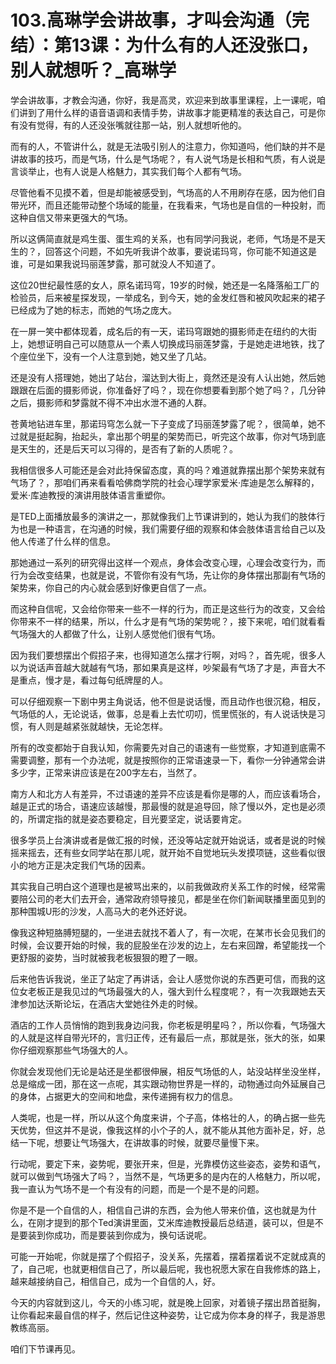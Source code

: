 # 103.高琳学会讲故事，才叫会沟通（完结）：第13课：为什么有的人还没张口，别人就想听？_高琳学

学会讲故事，才教会沟通，你好，我是高灵，欢迎来到故事里课程，上一课呢，咱们讲到了用什么样的语音语调和表情手势，讲故事才能更精准的表达自己，可是你有没有觉得，有的人还没张嘴就往那一站，别人就想听他的。

而有的人，不管讲什么，就是无法吸引别人的注意力，你知道吗，他们缺的并不是讲故事的技巧，而是气场，什么是气场呢？，有人说气场是长相和气质，有人说是言谈举止，也有人说是人格魅力，其实我们每个人都有气场。

尽管他看不见摸不着，但是却能被感受到，气场高的人不用刷存在感，因为他们自带光环，而且还能带动整个场域的能量，在我看来，气场也是自信的一种投射，而这种自信又带来更强大的气场。

所以这俩简直就是鸡生蛋、蛋生鸡的关系，也有同学问我说，老师，气场是不是天生的？，回答这个问题，不如先听我讲个故事，要说诺玛穹，你可能不知道这是谁，可是如果我说玛丽莲梦露，那可就没人不知道了。

这位20世纪最性感的女人，原名诺玛穹，19岁的时候，她还是一名降落船工厂的检验员，后来被星探发现，一举成名，到今天，她的金发红唇和被风吹起来的裙子已经成为了她的标志，而她的气场之庞大。

在一屏一笑中都体现着，成名后的有一天，诺玛穹跟她的摄影师走在纽约的大街上，她想证明自己可以随意从一个素人切换成玛丽莲梦露，于是她走进地铁，找了个座位坐下，没有一个人注意到她，她又坐了几站。

还是没有人搭理她，她出了站台，溜达到大街上，竟然还是没有人认出她，然后她跟跟在后面的摄影师说，你准备好了吗？，现在你想要看到那个她了吗？，几分钟之后，摄影师和梦露就不得不冲出水泄不通的人群。

苍黄地钻进车里，那诺玛穹怎么就一下子变成了玛丽莲梦露了呢？，很简单，她不过就是挺起胸，抬起头，拿出那个明星的架势而已，听完这个故事，你对气场到底是天生的，还是后天可以习得的，是否有了新的人质呢？。

我相信很多人可能还是会对此持保留态度，真的吗？难道就靠摆出那个架势来就有气场了？，那咱们再来看看哈佛商学院的社会心理学家爱米·库迪是怎么解释的，爱米·库迪教授的演讲用肢体语言重塑你。

是TED上面播放最多的演讲之一，那就像我们上节课讲到的，她认为我们的肢体行为也是一种语言，在沟通的时候，我们需要仔细的观察和体会肢体语言给自己以及他人传递了什么样的信息。

那她通过一系列的研究得出这样一个观点，身体会改变心理，心理会改变行为，而行为会改变结果，也就是说，不管你有没有气场，先让你的身体摆出那副有气场的架势来，你自己的内心就会感到好像更自信了一点。

而这种自信呢，又会给你带来一些不一样的行为，而正是这些行为的改变，又会给你带来不一样的结果，所以，什么才是有气场的架势呢？，接下来呢，咱们就看看气场强大的人都做了什么，让别人感觉他们很有气场。

因为我们要想摆出个假招子来，也得知道怎么摆才行啊，对吗？，首先呢，很多人以为说话声音越大就越有气场，那如果真是这样，吵架最有气场了才是，声音大不是重点，慢才是，看过每句纸牌屋的人。

可以仔细观察一下剧中男主角说话，他不但是说话慢，而且动作也很沉稳，相反，气场低的人，无论说话，做事，总是看上去忙叨叨，慌里慌张的，有人说话快是习惯，有人则是越紧张就越快，无论怎样。

所有的改变都始于自我认知，你需要先对自己的语速有一些觉察，才知道到底需不需要调整，那有一个办法呢，就是按照你的正常语速录一下，看你一分钟通常会讲多少字，正常来讲应该是在200字左右，当然了。

南方人和北方人有差异，不过语速的差异不应该是看你是哪的人，而应该看场合，越是正式的场合，语速应该越慢，那最慢的就是追导回，除了慢以外，定也是必须的，所谓定指的就是姿态要稳定，目光要坚定，说话要肯定。

很多学员上台演讲或者是做汇报的时候，还没等站定就开始说话，或者是说的时候摇来摇去，还有些女同学站在那儿呢，就开始不自觉地玩头发摸项链，这些看似很小的地方正是决定我们气场的因素。

其实我自己明白这个道理也是被骂出来的，以前我做政府关系工作的时候，经常需要陪公司的老大们去开会，通常政府领导接见，都是坐在你们新闻联播里面见到的那种围城U形的沙发，人高马大的老外还好说。

像我这种短胳膊短腿的，一坐进去就找不着人了，有一次呢，在某市长会见我们的时候，会议要开始的时候，我的屁股坐在沙发的边上，左右来回蹭，希望能找一个更舒服的姿势，当时就被我老板狠狠的瞪了一眼。

后来他告诉我说，坐正了站定了再讲话，会让人感觉你说的东西更可信，而我的这位女老板正是我见过的气场最强大的人，强大到什么程度呢？，有一次我跟她去天津参加达沃斯论坛，在酒店大堂她往外走的时候。

酒店的工作人员悄悄的跑到我身边问我，你老板是明星吗？，所以你看，气场强大的人就是这样自带光环的，言归正传，还有最后一点，那就是张，张大的张，如果你仔细观察那些气场强大的人。

你就会发现他们无论是站还是坐都很伸展，相反气场低的人，站没站样坐没坐样，总是缩成一团，那在这一点呢，其实跟动物世界是一样的，动物通过向外延展自己的身体，占据更大的空间和地盘，来传递拥有权力的信息。

人类呢，也是一样，所以从这个角度来讲，个子高，体格壮的人，的确占据一些先天优势，但这并不是说，像我这样的小个子的人，就不能从其他方面补足，好，总结一下呢，想要让气场强大，在讲故事的时候，就要尽量慢下来。

行动呢，要定下来，姿势呢，要张开来，但是，光靠模仿这些姿态，姿势和语气，就可以做到气场强大了吗？，当然不是，气场更多的是内在的人格魅力，所以呢，我一直认为气场不是一个有没有的问题，而是一个是不是的问题。

你是不是一个自信的人，相信自己讲的东西，会为他人带来价值，这也就是为什么，在刚才提到的那个Ted演讲里面，艾米库迪教授最后总结道，装可以，但是不是要装到你成功，而是要装到你成为，换句话说呢。

可能一开始呢，你就是摆了个假招子，没关系，先摆着，摆着摆着说不定就成真的了，自己呢，也就更相信自己了，所以最后呢，我也祝愿大家在自我修炼的路上，越来越接纳自己，相信自己，成为一个自信的人，好。

今天的内容就到这儿，今天的小练习呢，就是晚上回家，对着镜子摆出昂首挺胸，让你看起来最自信的样子，然后记住这种姿势，让它成为你本身的样子，我是游思教练高丽。

咱们下节课再见。